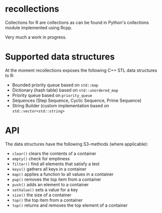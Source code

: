 # recollections

Collections for R are collections as can be found in Python's collections
module implemented using Rcpp.

Very much a work in progress.

# Supported data structures

At the moment recollections exposes the following C++ STL data structures to R:

- Bounded priority queue based on `std::map`
- Dictionary (hash table) based on `std::unordered_map`
- Priority queue based on `priority_queue`
- Sequences (Step Sequence, Cyclic Sequence, Prime Sequence)
- String Builder (custom implementation based on `std::vector<std::string>`

# API

The data structures have the following S3-methods (where applicable):

- `clear()` clears the contents of a container
- `empty()` check for emptiness
- `filter()` find all elements that satisfy a test
- `keys()` gathers all keys in a container
- `map()` applies a function to all values in a container
- `pop()` removes the top item from a container
- `push()` adds an element to a container
- `setValue()` sets a value for a key
- `size()` the size of a container
- `top()` the top item from a container
- `top()` returns and removes the top element of a container
